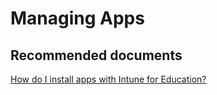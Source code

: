 <properties
	pageTitle="Managing Apps"
	description="Managing Apps"
	service="microsoft.intune"
	resource="intune"
	authors="mackie1604"
	displayOrder=""
	selfHelpType="generic"
	supportTopicIds="32568692"
	resourceTags=""
	productPesIds="15584"
	cloudEnvironments="public"
	articleId="7b515263-bcb4-4d4b-abe6-b922be5074a8"
	ownershipId="ASEP_ContentService_Placeholder"
/>

# Managing Apps

## **Recommended documents**

[How do I install apps with Intune for Education?](https://docs.microsoft.com/intune-education/install-apps)<br>


